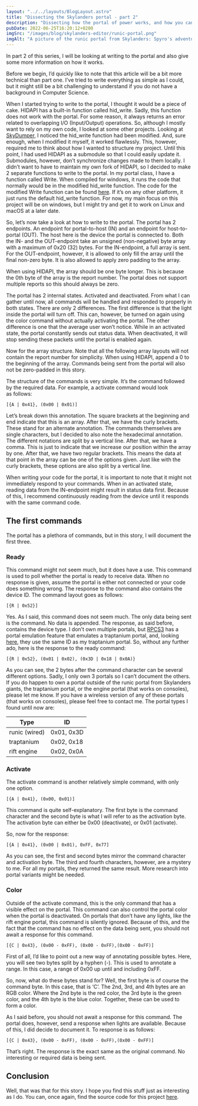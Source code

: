 ```yaml
---
layout: "../../layouts/BlogLayout.astro"
title: "Dissecting the Skylanders portal - part 2"
description: "Dissecting how the portal of power works, and how you can play with it too."
pubDate: 2022-06-25T16:20:12+0200
imgSrc: "/images/blog/skylanders-editor/runic-portal.png"
imgAlt: "A picture of the runic portal from Skylanders: Spyro's adventure"
---
```

In part 2 of this series, I will be looking at writing to the portal and also give some more information on how it works.

Before we begin, I’d quickly like to note that this article will be a bit more technical than part one. I’ve tried to write everything as simple as I could, but it might still be a bit challenging to understand if you do not have a background in Computer Science.

When I started trying to write to the portal, I thought it would be a piece of cake. HIDAPI has a built-in function called hid_write. Sadly, this function does not work with the portal. For some reason, it always returns an error related to overlapping I/O (Input/Output) operations. So, although I mostly want to rely on my own code, I looked at some other projects. Looking at [SkyDumper](https://github.com/capull0/SkyDumper), I noticed the hid_write function had been modified. And, sure enough, when I modified it myself, it worked flawlessly. This, however, required me to think about how I wanted to structure my project. Until this point, I had used HIDAPI as a submodule so that I could easily update it. Submodules, however, don’t synchronize changes made to them locally. I didn’t want to have to maintain my own fork of HIDAPI, so I decided to make 2 separate functions to write to the portal. In my portal class, I have a function called Write. When compiled for windows, it runs the code that normally would be in the modified hid_write function. The code for the modified Write function can be found [here](https://github.com/mandar1jn/SkylandersEditor/blob/9da6a7430a46781e6af4616599b4ef4651b3a7b0/SkylandersEditor/src/Portal.cpp#L13-L54)\. If it’s on any other platform, it just runs the default hid_write function. For now, my main focus on this project will be on windows, but I might try and get it to work on Linux and macOS at a later date.

So, let’s now take a look at how to write to the portal. The portal has 2 endpoints. An endpoint for portal-to-host (IN) and an endpoint for host-to-portal (OUT). The host here is the device the portal is connected to. Both the IN- and the OUT-endpoint take an unsigned (non-negative) byte array with a maximum of 0x20 (32) bytes. For the IN-endpoint, a full array is sent. For the OUT-endpoint, however, it is allowed to only fill the array until the final non-zero byte. It is also allowed to apply zero padding to the array.

When using HIDAPI, the array should be one byte longer. This is because the 0th byte of the array is the report number. The portal does not support multiple reports so this should always be zero.

The portal has 2 internal states. Activated and deactivated. From what I can gather until now, all commands will be handled and responded to properly in both states. There are only 2 differences. The first difference is that the light inside the portal will turn off. This can, however, be turned on again using the color command without actually activating the portal. The other difference is one that the average user won’t notice. While in an activated state, the portal constantly sends out status data. When deactivated, it will stop sending these packets until the portal is enabled again.

Now for the array structure. Note that all the following array layouts will not contain the report number for simplicity. When using HIDAPI, append a 0 to the beginning of the array. Commands being sent from the portal will also not be zero-padded in this story.

The structure of the commands is very simple. It’s the command followed by the required data. For example, a activate command would look as follows:

    [{A | 0x41}, (0x00 | 0x01)]

Let’s break down this annotation. The square brackets at the beginning and end indicate that this is an array. After that, we have the curly brackets. These stand for an alternate annotation. The commands themselves are single characters, but I decided to also note the hexadecimal annotation. The different notations are split by a vertical line. After that, we have a comma. This is just to indicate that we increase our position within the array by one. After that, we have two regular brackets. This means the data at that point in the array can be one of the options given. Just like with the curly brackets, these options are also split by a vertical line.

When writing your code for the portal, it is important to note that it might not immediately respond to your commands. When in an activated state, reading data from the IN-endpoint might result in status data first. Because of this, I recommend continuously reading from the device until it responds with the same command code.

## The first commands
The portal has a plethora of commands, but in this story, I will document the first three.

### Ready
This command might not seem much, but it does have a use. This command is used to poll whether the portal is ready to receive data. When no response is given, assume the portal is either not connected or your code does something wrong. The response to the command also contains the device ID. The command layout goes as follows:

    [{R | 0x52}]

Yes. As I said, this command does not seem much. The only data being sent is the command. No data is appended. The response, as said before, contains the device type. I don’t own multiple portals, but [RPCS3](https://rpcs3.net) has a portal emulation feature that emulates a traptanium portal, and, looking [here](https://github.com/Desterly/rpcs3/blob/master/rpcs3/Emu/Io/Skylander.cpp#L294), they use the same ID as my traptanium portal. So, without any further ado, here is the response to the ready command:

    [{R | 0x52}, (0x01 | 0x02), (0x3D | 0x18 | 0x0A)}

As you can see, the 2 bytes after the command character can be several different options. Sadly, I only own 3 portals so I can’t document the others. If you do happen to own a portal outside of the runic portal from Skylanders giants, the traptanium portal, or the engine portal (that works on consoles), please let me know. If you have a wireless version of any of these portals (that works on consoles), please feel free to contact me. The portal types I found until now are:

<table>
	<thead>
		<tr>
			<th>Type</th>
			<th>ID</th>
		</tr>
	</thead>
	<tbody>
		<tr>
			<td>runic (wired)</td>
			<td>0x01, 0x3D</td>
		</tr>
		<tr>
			<td>traptanium</td>
			<td>0x02, 0x18</td>
		</tr>
		<tr>
			<td>rift engine</td>
			<td>0x02, 0x0A</td>
		</tr>
	</tbody>
</table>

### Activate
The activate command is another relatively simple command, with only one option.

    [{A | 0x41}, (0x00, 0x01)]

This command is quite self-explanatory. The first byte is the command character and the second byte is what I will refer to as the activation byte. The activation byte can either be 0x00 (deactivate), or 0x01 (activate).

So, now for the response:

    [{A | 0x41}, (0x00 | 0x01), 0xFF, 0x77]

As you can see, the first and second bytes mirror the command character and activation byte. The third and fourth characters, however, are a mystery to me. For all my portals, they returned the same result. More research into portal variants might be needed.

### Color
Outside of the activate command, this is the only command that has a visible effect on the portal. This command can also control the portal color when the portal is deactivated. On portals that don’t have any lights, like the rift engine portal, this command is silently ignored. Because of this, and the fact that the command has no effect on the data being sent, you should not await a response for this command.

    [{C | 0x43}, (0x00 - 0xFF), (0x00 - 0xFF),(0x00 - 0xFF)]

First of all, I’d like to point out a new way of annotating possible bytes. Here, you will see two bytes split by a hyphen (-). This is used to annotate a range. In this case, a range of 0x00 up until and including 0xFF.

So, now, what do these bytes stand for? Well, the first byte is of course the command byte. In this case, that is ‘C’. The 2nd, 3rd, and 4th bytes are an RGB color. Where the 2nd byte is the red color, the 3rd byte is the green color, and the 4th byte is the blue color. Together, these can be used to form a color.

As I said before, you should not await a response for this command. The portal does, however, send a response when lights are available. Because of this, I did decide to document it. To response is as follows:

    [{C | 0x43}, (0x00 - 0xFF), (0x00 - 0xFF),(0x00 - 0xFF)]

That’s right. The response is the exact same as the original command. No interesting or required data is being sent.

## Conclusion
Well, that was that for this story. I hope you find this stuff just as interesting as I do. You can, once again, find the source code for this project [here](https://github.com/mandar1jn/SkylandersEditor).
